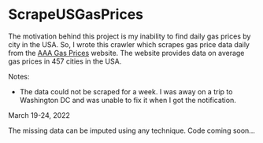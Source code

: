 # ScrapeUSGasPrices


The motivation behind this project is my inability to find daily gas prices by city in the USA. So, I wrote this crawler which scrapes gas price data daily from the [AAA Gas Prices](https://gasprices.aaa.com/) website. The website provides data on average gas prices in 457 cities in the USA. 

Notes:

- The data could not be scraped for a week. I was away on a trip to Washington DC and was unable to fix it when I got the notification.

March 19-24, 2022

The missing data can be imputed using any technique. Code coming soon...
